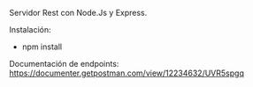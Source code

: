 Servidor Rest con Node.Js y Express.

Instalación:
* npm install

Documentación de endpoints:
https://documenter.getpostman.com/view/12234632/UVR5spgq
